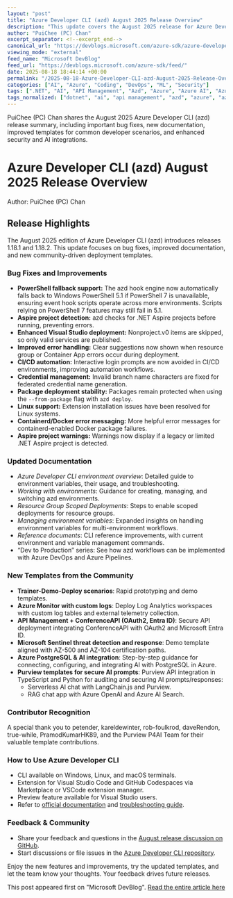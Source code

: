 ```yaml
---
layout: "post"
title: "Azure Developer CLI (azd) August 2025 Release Overview"
description: "This update covers the August 2025 release for Azure Developer CLI (azd), detailing new bug fixes, documentation improvements, and contributions to the template gallery. Highlights include enhanced PowerShell fallback support, improvements for Azure DevOps CI/CD environments, updated docs on environment management, and new templates for scenarios like Azure Monitor, API Management with OAuth, Microsoft Sentinel integration, AI and PostgreSQL, and Purview for secure AI workflows."
author: "PuiChee (PC) Chan"
excerpt_separator: <!--excerpt_end-->
canonical_url: "https://devblogs.microsoft.com/azure-sdk/azure-developer-cli-azd-august-2025/"
viewing_mode: "external"
feed_name: "Microsoft DevBlog"
feed_url: "https://devblogs.microsoft.com/azure-sdk/feed/"
date: 2025-08-18 18:44:14 +00:00
permalink: "/2025-08-18-Azure-Developer-CLI-azd-August-2025-Release-Overview.html"
categories: ["AI", "Azure", "Coding", "DevOps", "ML", "Security"]
tags: [".NET", "AI", "API Management", "Azd", "Azure", "Azure AI", "Azure Aspire", "Azure Developer CLI", "Azure DevOps", "Azure Monitor", "Azure SDK", "CI/CD", "Codespaces", "Coding", "Container Apps", "DevOps", "Docker", "Environment Variables", "Java", "JavaScript", "Kubernetes", "LangChain.js", "Log Analytics", "Microsoft Entra ID", "Microsoft Sentinel", "ML", "News", "OAuth2", "PostgreSQL", "PowerShell", "Purview", "Python", "Resource Group Deployment", "Security", "Threat Detection", "Typescript", "VS Code"]
tags_normalized: ["dotnet", "ai", "api management", "azd", "azure", "azure ai", "azure aspire", "azure developer cli", "azure devops", "azure monitor", "azure sdk", "cislashcd", "codespaces", "coding", "container apps", "devops", "docker", "environment variables", "java", "javascript", "kubernetes", "langchaindotjs", "log analytics", "microsoft entra id", "microsoft sentinel", "ml", "news", "oauth2", "postgresql", "powershell", "purview", "python", "resource group deployment", "security", "threat detection", "typescript", "vs code"]
---
```


PuiChee (PC) Chan shares the August 2025 Azure Developer CLI (azd) release summary, including important bug fixes, new documentation, improved templates for common developer scenarios, and enhanced security and AI integrations.<!--excerpt_end-->

# Azure Developer CLI (azd) August 2025 Release Overview

Author: PuiChee (PC) Chan

## Release Highlights

The August 2025 edition of Azure Developer CLI (azd) introduces releases 1.18.1 and 1.18.2. This update focuses on bug fixes, improved documentation, and new community-driven deployment templates.

### Bug Fixes and Improvements

- **PowerShell fallback support:** The azd hook engine now automatically falls back to Windows PowerShell 5.1 if PowerShell 7 is unavailable, ensuring event hook scripts operate across more environments. Scripts relying on PowerShell 7 features may still fail in 5.1.
- **Aspire project detection:** azd checks for .NET Aspire projects before running, preventing errors.
- **Enhanced Visual Studio deployment:** Nonproject.v0 items are skipped, so only valid services are published.
- **Improved error handling:** Clear suggestions now shown when resource group or Container App errors occur during deployment.
- **CI/CD automation:** Interactive login prompts are now avoided in CI/CD environments, improving automation workflows.
- **Credential management:** Invalid branch name characters are fixed for federated credential name generation.
- **Package deployment stability:** Packages remain protected when using the `--from-package` flag with `azd deploy`.
- **Linux support:** Extension installation issues have been resolved for Linux systems.
- **Containerd/Docker error messaging:** More helpful error messages for containerd-enabled Docker package failures.
- **Aspire project warnings:** Warnings now display if a legacy or limited .NET Aspire project is detected.

### Updated Documentation

- _Azure Developer CLI environment overview_: Detailed guide to environment variables, their usage, and troubleshooting.
- _Working with environments_: Guidance for creating, managing, and switching azd environments.
- _Resource Group Scoped Deployments_: Steps to enable scoped deployments for resource groups.
- _Managing environment variables_: Expanded insights on handling environment variables for multi-environment workflows.
- _Reference documents_: CLI reference improvements, with current environment and variable management commands.
- “Dev to Production” series: See how azd workflows can be implemented with Azure DevOps and Azure Pipelines.

### New Templates from the Community

- **Trainer-Demo-Deploy scenarios**: Rapid prototyping and demo templates.
- **Azure Monitor with custom logs**: Deploy Log Analytics workspaces with custom log tables and external telemetry collection.
- **API Management + ConferenceAPI (OAuth2, Entra ID)**: Secure API deployment integrating ConferenceAPI with OAuth2 and Microsoft Entra ID.
- **Microsoft Sentinel threat detection and response**: Demo template aligned with AZ-500 and AZ-104 certification paths.
- **Azure PostgreSQL & AI integration**: Step-by-step guidance for connecting, configuring, and integrating AI with PostgreSQL in Azure.
- **Purview templates for secure AI prompts**: Purview API integration in TypeScript and Python for auditing and securing AI prompts/responses:
  - Serverless AI chat with LangChain.js and Purview.
  - RAG chat app with Azure OpenAI and Azure AI Search.

### Contributor Recognition

A special thank you to petender, kareldewinter, rob-foulkrod, daveRendon, true-while, PramodKumarHK89, and the Purview P4AI Team for their valuable template contributions.

### How to Use Azure Developer CLI

- CLI available on Windows, Linux, and macOS terminals.
- Extension for Visual Studio Code and GitHub Codespaces via Marketplace or VSCode extension manager.
- Preview feature available for Visual Studio users.
- Refer to [official documentation](https://aka.ms/azd) and [troubleshooting guide](https://aka.ms/azd-troubleshoot).

### Feedback & Community

- Share your feedback and questions in the [August release discussion on GitHub](https://github.com/Azure/azure-dev/discussions/5581).
- Start discussions or file issues in the [Azure Developer CLI repository](https://github.com/Azure/azure-dev).

Enjoy the new features and improvements, try the updated templates, and let the team know your thoughts. Your feedback drives future releases.

This post appeared first on "Microsoft DevBlog". [Read the entire article here](https://devblogs.microsoft.com/azure-sdk/azure-developer-cli-azd-august-2025/)
